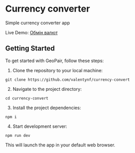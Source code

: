# Currency converter

Simple currency converter app

Live Demo: [Обмін валют](https://obmin-valiut.netlify.app/)

## Getting Started

To get started with GeoPair, follow these steps:

1. Clone the repository to your local machine:

```shell
git clone https://github.com/valentynf/currency-convert
```

2. Navigate to the project directory:

```shell
cd currency-convert
```

3. Install the project dependencies:

```shell
npm i
```

4. Start development server:

```shell
npm run dev
```

This will launch the app in your default web browser.
